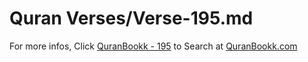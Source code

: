 # Quran Verses/Verse-195.md 

For more infos, Click [QuranBookk - 195](https://www.quranbookk.com/quran/search?q=195) to Search at [QuranBookk.com](http://quranbookk.com/)